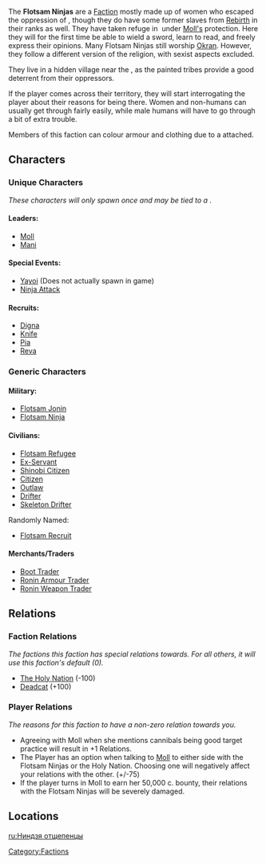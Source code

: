 The **Flotsam Ninjas** are a [Faction](Factions.md "wikilink") mostly made
up of women who escaped the oppression of [](02%20-%20Projects%20&%20Wikis/Kenshi/Kenshi%20Wiki/Kenshi%20Wiki%20Template/The_Holy_Nation.md), though they do have some former
slaves from [Rebirth](Rebirth.md "wikilink") in their ranks as well. They
have taken refuge in [](Flotsam_Village.md) under [Moll's](Moll.md "wikilink")
protection. Here they will for the first time be able to wield a sword,
learn to read, and freely express their opinions. Many Flotsam Ninjas
still worship [Okran](Okran.md "wikilink"). However, they follow a
different version of the religion, with sexist aspects excluded.

They live in a hidden village near the [](Cannibal_Plains.md), as the painted tribes provide a
good deterrent from their oppressors.

If the player comes across their territory, they will start
interrogating the player about their reasons for being there. Women and
non-humans can usually get through fairly easily, while male humans will
have to go through a bit of extra trouble.

Members of this faction can colour armour and clothing due to a [](Colour_Scheme.md) attached.

## Characters

### Unique Characters

*These characters will only spawn once and may be tied to a [](World_States.md).*

#### Leaders:

- [Moll](Moll.md "wikilink")
- [Mani](Mani.md "wikilink")

#### Special Events:

- [Yayoi](Yayoi.md "wikilink") (Does not actually spawn in game)
- [Ninja Attack](Ninja_Attack "wikilink")

#### Recruits:

- [Digna](Digna.md "wikilink")
- [Knife](Knife.md "wikilink")
- [Pia](Pia.md "wikilink")
- [Reva](Reva.md "wikilink")

### Generic Characters

#### Military:

- [Flotsam Jonin](Flotsam_Jonin.md "wikilink")
- [Flotsam Ninja](Flotsam_Ninja.md "wikilink")

#### Civilians:

- [Flotsam Refugee](Flotsam_Refugee.md "wikilink")
- [Ex-Servant](Ex-Servant.md "wikilink")
- [Shinobi Citizen](Shinobi_Citizen.md "wikilink")
- [Citizen](Citizen.md "wikilink")
- [Outlaw](02%20-%20Projects%20&%20Wikis/Kenshi/Kenshi%20Wiki/Kenshi%20Wiki%20Template/Outlaw.md "wikilink")
- [Drifter](Drifter.md "wikilink")
- [Skeleton Drifter](Skeleton_Drifter.md "wikilink")

Randomly Named:

- [Flotsam Recruit](Flotsam_Recruit.md "wikilink")

#### Merchants/Traders

- [Boot Trader](Boot_Trader.md "wikilink")
- [Ronin Armour Trader](Ronin_Armour_Trader.md "wikilink")
- [Ronin Weapon Trader](Ronin_Weapon_Trader.md "wikilink")

## Relations

### Faction Relations

*The factions this faction has special relations towards. For all
others, it will use this faction's default (0).*

- [The Holy Nation](02%20-%20Projects%20&%20Wikis/Kenshi/Kenshi%20Wiki/Kenshi%20Wiki%20Template/The_Holy_Nation.md "wikilink") (-100)
- [Deadcat](Deadcat.md "wikilink") (+100)

### Player Relations

*The reasons for this faction to have a non-zero relation towards you.*

- Agreeing with Moll when she mentions cannibals being good target
  practice will result in +1 Relations.
- The Player has an option when talking to [Moll](Moll.md "wikilink") to
  either side with the Flotsam Ninjas or the Holy Nation. Choosing one
  will negatively affect your relations with the other. (+/-75)
- If the player turns in Moll to earn her 50,000 c. bounty, their
  relations with the Flotsam Ninjas will be severely damaged.

## Locations

[ru:Ниндзя отщепенцы](ru:Ниндзя_отщепенцы "wikilink")

[Category:Factions](Category:Factions "wikilink")